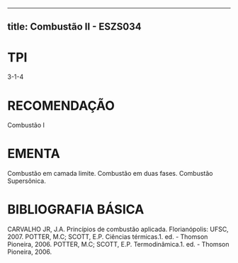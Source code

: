 
---
title: Combustão II - ESZS034 
---

# TPI

3-1-4

# RECOMENDAÇÃO

Combustão I

# EMENTA

Combustão em camada limite. Combustão em duas fases. Combustão Supersônica.

# BIBLIOGRAFIA BÁSICA

CARVALHO JR, J.A. Princípios de combustão aplicada. Florianópolis: UFSC, 2007.
POTTER, M.C; SCOTT, E.P. Ciências térmicas.1. ed. - Thomson Pioneira, 2006.
POTTER, M.C; SCOTT, E.P. Termodinâmica.1. ed. - Thomson Pioneira, 2006.
        